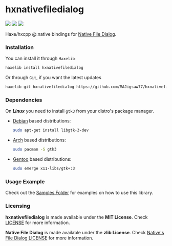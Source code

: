 # hxnativefiledialog

![](https://img.shields.io/github/repo-size/MAJigsaw77/hxnativefiledialog) ![](https://badgen.net/github/open-issues/MAJigsaw77/hxnativefiledialog) ![](https://badgen.net/badge/license/MIT/green)

Haxe/hxcpp @:native bindings for [Native File Dialog](https://github.com/mlabbe/nativefiledialog).

### Installation

You can install it through `Haxelib`
```bash
haxelib install hxnativefiledialog
```
Or through `Git`, if you want the latest updates
```bash
haxelib git hxnativefiledialog https://github.com/MAJigsaw77/hxnativefiledialog.git
```

### Dependencies

On ***Linux*** you need to install `gtk3` from your distro's package manager.

* [Debian](https://debian.org) based distributions:
  ```bash
  sudo apt-get install libgtk-3-dev
  ```

* [Arch](https://archlinux.org) based distributions:
  ```bash
  sudo pacman -S gtk3
  ```

* [Gentoo](https://gentoo.org) based distributions:
  ```bash
  sudo emerge x11-libs/gtk+:3
  ```

### Usage Example

Check out the [Samples Folder](samples/) for examples on how to use this library.

### Licensing

**hxnativefiledialog** is made available under the **MIT License**. Check [LICENSE](./LICENSE) for more information.

**Native File Dialog** is made available under the **zlib License**. Check [Native's File Dialog LICENSE](https://github.com/mlabbe/nativefiledialog/blob/master/LICENSE) for more information.
